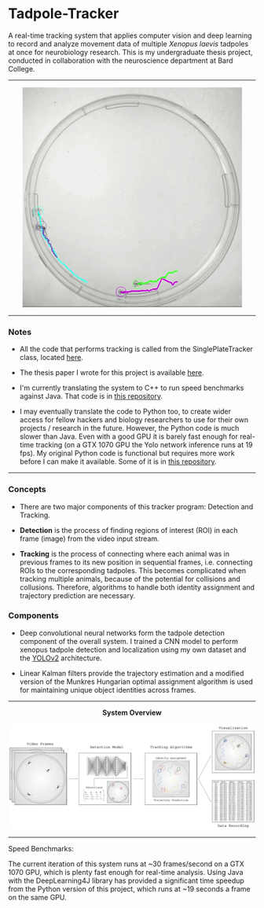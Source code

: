 # Tadpole-Tracker
A real-time tracking system that applies computer vision and deep learning to record and analyze movement data of multiple *Xenopus laevis* tadpoles at once for neurobiology research. This is my undergraduate thesis project, conducted in collaboration with the neuroscience department at Bard College.

-----
<!--
![Uh oh, it appears the gif  didn't load. Please look at /samples/tracking_demo.gif in this repositiory.](/sample/tracking_demo.gif?raw=true "Tracking Demo")
-->

<p align="center"> 
<img src="/sample/tracking_demo.gif">
</p>

-----
### Notes


- All the code that performs tracking is called from the SinglePlateTracker class, located [here](src/main/java/sproj/tracking/).

- The thesis paper I wrote for this project is available [here](/paper/senior_thesis.pdf).

- I'm currently translating the system to C++ to run speed benchmarks against Java. That code is in [this repository](https://github.com/alexander-hamme/Tadpole-Tracker-Cpp).

- I may eventually translate the code to Python too, to create wider access for fellow hackers and biology researchers to use for their own projects / research in the future. However, the Python code is much slower than Java. Even with a good GPU it is barely fast enough for real-time tracking (on a GTX 1070 GPU the Yolo network inference runs at 19 fps). My original Python code is functional but requires more work before I can make it available. Some of it is in [this repository](https://github.com/alexander-hamme/Tadpole-Tracker-Python).

-----

### Concepts

- There are two major components of this tracker program: Detection and Tracking.

- **Detection** is the process of finding regions of interest (ROI) in each frame (image) from the video input stream.

- **Tracking** is the process of connecting where each animal was in previous frames to its new position in sequential frames, i.e. connecting ROIs to the corresponding tadpoles. This becomes complicated when tracking multiple animals, because of the potential for collisions and collusions. Therefore, algorithms to handle both identity assignment and trajectory prediction are necessary.

### Components

- Deep convolutional neural networks form the tadpole detection component of the overall system. I trained a CNN model to perform xenopus tadpole detection and localization using my own dataset and the [YOLOv2](https://pjreddie.com/darknet/yolov2/) architecture.

- Linear Kalman filters provide the trajectory estimation and a modified version of the Munkres Hungarian optimal assignment algorithm is used for maintaining unique object identities across frames.

-----

<p align="center">
<b>System Overview</b>
<p>
  
![Uh oh, it appears the image  didn't load. Please look at /samples/system_diagram.png in this repositiory.](/sample/system_diagram.png?raw=true "System Diagram")


-----

Speed Benchmarks:

The current iteration of this system runs at ~30 frames/second on a GTX 1070 GPU, which is plenty fast enough for real-time analysis. Using Java with the DeepLearning4J library has provided a significant time speedup from the Python version of this project, which runs at ~19 seconds a frame on the same GPU.
